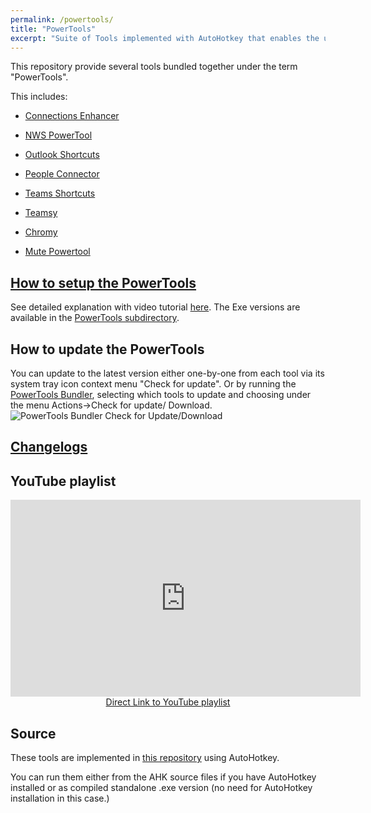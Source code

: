 ```yaml
---
permalink: /powertools/
title: "PowerTools"
excerpt: "Suite of Tools implemented with AutoHotkey that enables the use of Microsoft Office 365 tools like Microsoft Teams, SharePoint, OneDrive, HCL Connections and others and enhance your productivity on a Windows OS."
---
```


This repository provide several tools bundled together under the term "PowerTools".

This includes:
- [Connections Enhancer](_pages/Connections-Enhancer)
- [NWS PowerTool](/nws-powertool)
- [Outlook Shortcuts](outlook-shortcuts)
- [People Connector](people-connector)
- [Teams Shortcuts](teams-shortcuts)
- [Teamsy](teamsy)

- [Chromy](chromy)
- [Mute Powertool](mute-powertool)


## [How to setup the PowerTools](powertools-setup)

See detailed explanation with video tutorial [here](powertools-setup).
The Exe versions are available in the [PowerTools subdirectory](https://github.com/tdalon/ahk/tree/master/PowerTools).

## How to update the PowerTools

You can update to the latest version either one-by-one from each tool via its system tray icon context menu "Check for update".
Or by running the [PowerTools Bundler](powertools-bundler), selecting which tools to update and choosing under the menu Actions->Check for update/ Download.
![PowerTools Bundler Check for Update/Download](/img/powertools_bundler_checkforupdate.png)

## [Changelogs](PowerTools-Changelogs)

## YouTube playlist

<div align="center"><iframe width="560" height="315" src="https://www.youtube.com/embed/videoseries?list=PLUSZfg60tAwLhlYPKTdbSo8biyrZM794o" frameborder="0" allow="accelerometer; autoplay; encrypted-media; gyroscope; picture-in-picture" allowfullscreen></iframe><br><a href="https://www.youtube.com/playlist?list=PLUSZfg60tAwLhlYPKTdbSo8biyrZM794o">Direct Link to YouTube playlist</a></div>

## Source

These tools are implemented in [this repository](https://github.com/tdalon/ahk) using AutoHotkey.

You can run them either from the AHK source files if you have AutoHotkey installed or as compiled standalone .exe version (no need for AutoHotkey installation in this case.)
